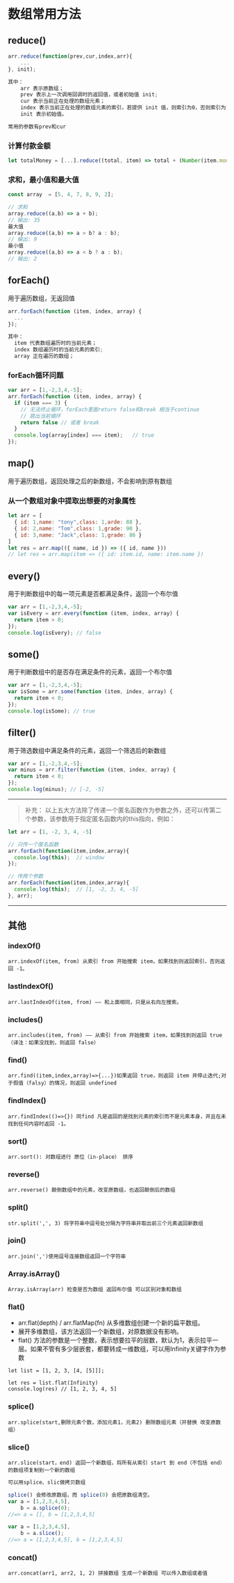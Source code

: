# 数组常用方法

## reduce()
```js
arr.reduce(function(prev,cur,index,arr){
    ...
}, init);

其中：
    arr 表示原数组；
    prev 表示上一次调用回调时的返回值，或者初始值 init;
    cur 表示当前正在处理的数组元素；
    index 表示当前正在处理的数组元素的索引，若提供 init 值，则索引为0，否则索引为1；
    init 表示初始值。

常用的参数有prev和cur
```
### 计算付款金额
```js
let totalMoney = [...].reduce((total, item) => total + (Number(item.money) || 0), 0)
```

### 求和，最小值和最大值
```js
const array  = [5, 4, 7, 8, 9, 2];

// 求和
array.reduce((a,b) => a + b);
// 输出: 35
最大值
array.reduce((a,b) => a > b? a : b);
// 输出: 9
最小值
array.reduce((a,b) => a < b ? a : b);
// 输出: 2
```

## forEach()
用于遍历数组，无返回值
```js
arr.forEach(function (item, index, array) {
  ...
});

其中：
  item 代表数组遍历时的当前元素；
  index 数组遍历时的当前元素的索引;
  array 正在遍历的数组；
```
### forEach循环问题
```js
var arr = [1,-2,3,4,-5];
arr.forEach(function (item, index, array) {
  if (item === 3) {
    // 无法终止循环，forEach里面return false和break 相当于continue
    // 跳出当前循环
    return false // 或者 break
  }
  console.log(array[index] === item);   // true
});
```

## map()
用于遍历数组，返回处理之后的新数组，不会影响到原有数组
### 从一个数组对象中提取出想要的对象属性
```js
let arr = [
  { id: 1,name: "tony",class: 1,arde: 88 },
  { id: 2,name: "Tom",class: 1,grade: 90 },
  { id: 3,name: "Jack",class: 1,grade: 86 }
]
let res = arr.map(({ name, id }) => ({ id, name }))
// let res = arr.map(item => ({ id: item.id, name: item.name })
```

## every()
用于判断数组中的每一项元素是否都满足条件，返回一个布尔值
```js
var arr = [1,-2,3,4,-5];
var isEvery = arr.every(function (item, index, array) {
  return item > 0;
});
console.log(isEvery); // false
```

## some()
用于判断数组中的是否存在满足条件的元素，返回一个布尔值
```js
var arr = [1,-2,3,4,-5];
var isSome = arr.some(function (item, index, array) {
  return item < 0;
});
console.log(isSome); // true
```

## filter()
用于筛选数组中满足条件的元素，返回一个筛选后的新数组
```js
var arr = [1,-2,3,4,-5];
var minus = arr.filter(function (item, index, array) {
  return item < 0;
});
console.log(minus); // [-2, -5]
```

---
> 补充： 以上五大方法除了传递一个匿名函数作为参数之外，还可以传第二个参数，该参数用于指定匿名函数内的this指向，例如：
```js
let arr = [1, -2, 3, 4, -5]

// 只传一个匿名函数
arr.forEach(function(item,index,array){
  console.log(this);  // window
});

// 传两个参数
arr.forEach(function(item,index,array){
  console.log(this);  // [1, -2, 3, 4, -5]
}, arr);
```
---
## 其他
### indexOf()
```js:no-line-numbers
arr.indexOf(item, from) 从索引 from 开始搜索 item，如果找到则返回索引，否则返回 -1。
```

### lastIndexOf()
```js:no-line-numbers
arr.lastIndexOf(item, from) —— 和上面相同，只是从右向左搜索。
```

### includes()
```js:no-line-numbers
arr.includes(item, from) —— 从索引 from 开始搜索 item，如果找到则返回 true（译注：如果没找到，则返回 false）
```

### find()
```js:no-line-numbers
arr.find((item,index,array)=>{...})如果返回 true，则返回 item 并停止迭代;对于假值（falsy）的情况，则返回 undefined
```

### findIndex()
```js:no-line-numbers
arr.findIndex(()=>{}) 同find 凡是返回的是找到元素的索引而不是元素本身，并且在未找到任何内容时返回 -1。
```

### sort()
```js:no-line-numbers
arr.sort(): 对数组进行 原位（in-place） 排序
```

### reverse()
```js:no-line-numbers
arr.reverse() 颠倒数组中的元素，改变原数组，也返回颠倒后的数组
```

### split()
```js:no-line-numbers
str.split(',', 3) 将字符串中逗号处分隔为字符串并取出前三个元素返回新数组
```

### join()
```js:no-line-numbers
arr.join(',')使用逗号连接数组返回一个字符串
```

### Array.isArray()
```js:no-line-numbers
Array.isArray(arr) 检查是否为数组 返回布尔值 可以区别对象和数组
```

### flat()
- arr.flat(depth) / arr.flatMap(fn) 从多维数组创建一个新的扁平数组。
- 展开多维数组，该方法返回一个新数组，对原数据没有影响。
- flat() 方法的参数是一个整数，表示想要拉平的层数，默认为1，表示拉平一层。如果不管有多少层嵌套，都要转成一维数组，可以用Infinity关键字作为参数
```js:no-line-numbers
let list = [1, 2, 3, [4, [5]]];

let res = list.flat(Infinity)
console.log(res) // [1, 2, 3, 4, 5]
```

### splice()
```js:no-line-numbers
arr.splice(start,删除元素个数，添加元素1，元素2) 删除数组元素（并替换 改变原数组）
```

### slice()
```js:no-line-numbers
arr.slice(start，end) 返回一个新数组，将所有从索引 start 到 end（不包括 end）的数组项复制到一个新的数组
```

```js
可以用splice、slic做拷贝数组

splice() 会修改原数组，而 splice(0) 会把原数组清空。
var a = [1,2,3,4,5],
    b = a.splice(0);
//=> a = [], b = [1,2,3,4,5]

var a = [1,2,3,4,5],
    b = a.slice();
//=> a = [1,2,3,4,5], b = [1,2,3,4,5]
```

### concat()
```js:no-line-numbers
arr.concat(arr1, arr2, 1, 2) 拼接数组 生成一个新数组 可以传入数组或者值
```